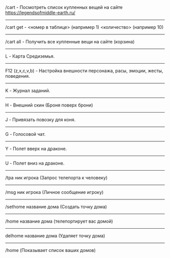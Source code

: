 /cart - Посмотреть список купленных вещей на сайте https://legendsofmiddle-earth.ru/
*** 
/cart get - <номер в таблице> (например 1) <количество> (например 10) 
*** 
/cart all - Получить все купленные вещи на сайте (корзина)
***
L - Карта Средиземья.
***
F12 (z,x,c,v,b) - Настройка внешности персонажа, расы, эмоции, жесты, поведения.
***
K - Журнал заданий.
***
H - Внешний скин (Броня поверх брони)
***
J - Привязать повозку для коня.
***
G - Голосовой чат.
***
Y - Полет вверх на драконе.
***
U - Полет вниз на драконе.
***
/tpa ник игрока (Запрос телепорта к человеку)
***
/msg ник игрока (Личное сообщение игроку)
***
/sethome название дома (Создать точку дома)
***
/home название дома (телепортирует вас домой)
***
delhome название дома (Удаляет точку дома) 
***
/home (Показывает список ваших домов)
